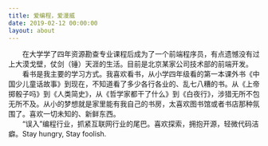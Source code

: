 ```yaml
---
title: 爱编程，爱漫威
date: 2019-02-12 00:00:00
layout: about
---
```

&emsp;&emsp;在大学学了四年资源勘查专业课程后成为了一个前端程序员，有点遗憾没有过上大漠戈壁，仗剑（锤）天涯的生活。目前是北京某家公司技术部的前端开发。  
&emsp;&emsp;看书是我主要的学习方式。我喜欢看书，从小学四年级看的第一本课外书《中国少儿童话故事》到现在，不知道看了多少各行各业的、乱七八糟的书。从《上帝掷骰子吗》到《人类简史》，从《哲学家都干了什么》到《白夜行》，涉猎无所不包无所不及。从小的梦想就是家里能有我自己的书房，太喜欢图书馆或者书店那种氛围了。喜欢一切未知的、新鲜东西。  
&emsp;&emsp;“误入”编程行业，抓紧互联网行业的尾巴。喜欢探索，拥抱开源，轻微代码洁癖。Stay hungry, Stay foolish.
